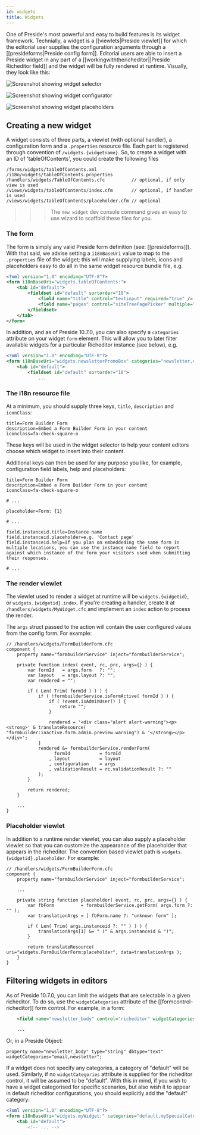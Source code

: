 ```yaml
---
id: widgets
title: Widgets
---
```


One of Preside's most powerful and easy to build features is its widget framework. Technially, a widget is a [[viewlets|Preside viewlet]] for which the editorial user supplies the configuration arguments through a [[presideforms|Preside config form]]. Editorial users are able to insert a Preside widget in any part of a [[workingwiththericheditor||Preside Richeditor field]] and the widget will be fully rendered at runtime. Visually, they look like this:

![Screenshot showing widget selector](images/screenshots/widgetSelection.jpg)

![Screenshot showing widget configurator](images/screenshots/widgetConfiguration.jpg)

![Screenshot showing widget placeholders](images/screenshots/widgetPlaceholders.jpg)


## Creating a new widget

A widget consists of three parts, a viewlet (with optional handler), a configuration form and a `.properties` resource file. Each part is registered through convention of `/widgets.{widgetname}`. So, to create a widget with an ID of 'tableOfContents', you could create the following files

```
/forms/widgets/tableOfContents.xml
/i18n/widgets/tableOfContents.properties
/handlers/widgets/TableOfContents.cfc          // optional, if only view is used
/views/widgets/tableOfContents/index.cfm       // optional, if handler is used
/views/widgets/tableOfContents/placeholder.cfm // optional
```

>>> The `new widget` dev console command gives an easy to use wizard to scaffold these files for you.

### The form

The form is simply any valid Preside form definition (see: [[presideforms]]). With that said, we advise setting a `i18nBaseUri` value to map to the `.properties` file of the widget; this will make supplying labels, icons and placeholders easy to do all in the same widget resource bundle file, e.g.

```xml
<?xml version="1.0" encoding="UTF-8"?>
<form i18nBaseUri="widgets.tableOfContents:">
    <tab id="default">
        <fieldset id="default" sortorder="10">
            <field name="title" control="textinput" required="true" />
            <field name="pages" control="siteTreePagePicker" multiple="true" sortable="true" />
        </fieldset>
    </tab>
</form>
```

In addition, and as of Preside 10.7.0, you can also specify a `categories` attribute on your widget `form` element. This will allow you to later filter available widgets for a particular Richeditor instance (see below), e.g.

```xml
<?xml version="1.0" encoding="UTF-8"?>
<form i18nBaseUri="widgets.newsletterPromoBox" categories="newsletter,email">
    <tab id="default">
        <fieldset id="default" sortorder="10">
            ...
```

### The i18n resource file

At a minimum, you should supply three keys, `title`, `description` and `iconClass`:

```properties
title=Form Builder Form
description=Embed a Form Builder Form in your content
iconclass=fa-check-square-o
```

These keys will be used in the widget selector to help your content editors choose which widget to insert into their content.

Additional keys can then be used for any purpose you like, for example, configuration field labels, help and placeholders:

```properties
title=Form Builder Form
description=Embed a Form Builder Form in your content
iconclass=fa-check-square-o

# ...

placeholder=Form: {1}

# ...

field.instanceid.title=Instance name
field.instanceid.placeholder=e.g. 'Contact page'
field.instanceid.help=If you plan on embeddeding the same form in multiple locations, you can use the instance name field to report against which instance of the form your visitors used when submitting their responses.

# ...
```

### The render viewlet

The viewlet used to render a widget at runtime will be `widgets.{widgetid}`, or `widgets.{widgetid}.index`. If you're creating a handler, create it at `/handlers/widgets/MyWidget.cfc` and implement an `index` action to process the render.

The `args` struct passed to the action will contain the user configured values from the config form. For example:

```luceescript
// /handlers/widgets/FormBuilderForm.cfc
component {
    property name="formbuilderService" inject="formbuilderService";

    private function index( event, rc, prc, args={} ) {
        var formId   = args.form   ?: "";
        var layout   = args.layout ?: "";
        var rendered = "";

        if ( Len( Trim( formId ) ) ) {
            if ( !formbuilderService.isFormActive( formId ) ) {
                if ( !event.isAdminUser() ) {
                    return "";
                }

                rendered = '<div class="alert alert-warning"><p><strong>' & translateResource( "formbuilder:inactive.form.admin.preview.warning") & '</strong></p></div>';
            }
            rendered &= formbuilderService.renderForm(
                  formId           = formId
                , layout           = layout
                , configuration    = args
                , validationResult = rc.validationResult ?: ""
            );
        }

        return rendered;
    }

    ...
}
```

### Placeholder viewlet

In addition to a runtime render viewlet, you can also supply a placeholder viewlet so that you can customize the appearance of the placeholder that appears in the richeditor. The convention based viewlet path is `widgets.{widgetid}.placeholder`. For example:

```luceescript
// /handlers/widgets/FormBuilderForm.cfc
component {
    property name="formbuilderService" inject="formbuilderService";

    ...

    private string function placeholder( event, rc, prc, args={} ) {
        var fbForm          = formbuilderService.getForm( args.form ?: "" );
        var translationArgs = [ fbForm.name ?: "unknown form" ];

        if ( Len( Trim( args.instanceid ?: "" ) ) ) {
            translationArgs[1] &= " (" & args.instanceid & ")";
        }

        return translateResource( uri="widgets.FormBuilderForm:placeholder", data=translationArgs );
    }
}
```

## Filtering widgets in editors

As of Preside 10.7.0, you can limit the widgets that are selectable in a given richeditor. To do so, use the `widgetCategories` attribute of the [[formcontrol-richeditor]] form control. For example, in a form:

```xml
    <field name="newsletter_body" control="richeditor" widgetCategories="email,newsletter" />

    ...
```

Or, in a Preside Object:

```luceescript
property name="newsletter_body" type="string" dbtype="text" widgetCategories="email,newsletter";
```

If a widget does not specify any categories, a category of "default" will be used. Similarly, if no `widgetCategories` attribute is supplied for the richeditor control, it will be assumed to be "default". With this in mind, if you wish to have a widget categorised for specific scenarios, but also wish it to appear in default richeditor configurations, you should explicitly add the "default" category:

```xml
<?xml version="1.0" encoding="UTF-8"?>
<form i18nBaseUri="widgets.myWidget:" categories="default,mySpecialCategory">
    <tab id="default">
        <!-- ... -->
```